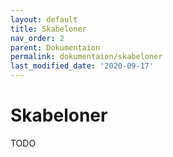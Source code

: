 ```yaml
---
layout: default
title: Skabeloner
nav_order: 2
parent: Dokumentaion
permalink: dokumentaion/skabeloner
last_modified_date: '2020-09-17'
---
```


# Skabeloner

TODO
